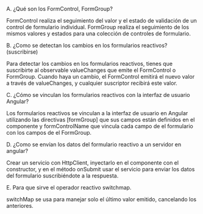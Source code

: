 A. ¿Qué son los FormControl, FormGroup?

FormControl realiza el seguimiento del valor y el estado de validación de un control de formulario individual.
FormGroup realiza el seguimiento de los mismos valores y estados para una colección de controles de formulario.

B. ¿Como se detectan los cambios en los formularios reactivos? (suscribirse)

Para detectar los cambios en los formularios reactivos, tienes que suscribirte al observable valueChanges que emite el FormControl o FormGroup. Cuando haya un cambio, el FormControl emitirá el nuevo valor a través de valueChanges, y cualquier suscriptor recibirá este valor.

C. ¿Cómo se vinculan los formularios reactivos con la interfaz de usuario Angular?

Los formularios reactivos se vinculan a la interfaz de usuario en Angular utilizando las directivas [formGroup] que sus campos están definidos en el componente y formControlName que vincula cada campo de el formulario con los campos de el FormGroup.

D. ¿Como se envían los datos del formulario reactivo a un servidor en angular?

Crear un servicio con HttpClient, inyectarlo en el componente con el constructor, y en el método onSubmit usar el servicio para enviar los datos del formulario suscribiéndote a la respuesta.

E. Para que sirve el operador reactivo switchmap.

switchMap se usa para manejar solo el último valor emitido, cancelando los anteriores. 
